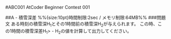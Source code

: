#ABC001
AtCoder Beginner Contest 001

##A - 積雪深差
%%{size:10pt}時間制限:2sec / メモリ制限:64MB%%
###問題文
ある時刻の積雪深H<sub>1</sub>とその1時間前の積雪深H<sub>2</sub>が与えられます。
この時、この1時間の積雪深差H<sub>1</sub>> - H<sub>2</sub>の値を計算して出力してください。
